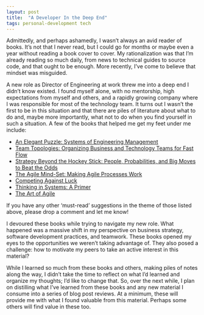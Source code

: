 ```yaml
---
layout: post
title:  "A Developer In the Deep End"
tags: personal-development tech
---
```


Admittedly, and perhaps ashamedly, I wasn’t always an avid reader of books. It’s not that I never read, but I could go for months or maybe even a year without reading a book cover to cover. My rationalization was that I’m already reading so much daily, from news to technical guides to source code, and that ought to be enough. More recently, I’ve come to believe that mindset was misguided. 

A new role as Director of Engineering at work threw me into a deep end I didn’t know existed. I found myself alone, with no mentorship, high expectations from myself and others, and a rapidly growing company where I was responsible for most of the technology team. It turns out I wasn’t the first to be in this situation and that there are piles of literature about what to do and, maybe more importantly, what not to do when you find yourself in such a situation. A few of the books that helped me get my feet under me include:

- [An Elegant Puzzle: Systems of Engineering Management](https://www.goodreads.com/book/show/45303387-an-elegant-puzzle)
- [Team Topologies: Organizing Business and Technology Teams for Fast Flow](https://www.goodreads.com/book/show/44135420-team-topologies)
- [Strategy Beyond the Hockey Stick: People, Probabilities, and Big Moves to Beat the Odds](https://www.goodreads.com/book/show/37916972-strategy-beyond-the-hockey-stick?from_search=true&from_srp=true&qid=SlHrWhsKRo&rank=1)
- [The Agile Mind-Set: Making Agile Processes Work](https://www.goodreads.com/book/show/26158144-the-agile-mind-set?from_search=true&from_srp=true&qid=HzrXlC9G2b&rank=1)
- [Competing Against Luck](https://www.goodreads.com/book/show/28820024-competing-against-luck?from_search=true&from_srp=true&qid=LrdvIQ2Oar&rank=1)
- [Thinking in Systems: A Primer](https://www.goodreads.com/book/show/3828902-thinking-in-systems?from_search=true&from_srp=true&qid=RJS5nA8Z6S&rank=1)
- [The Art of Agile](https://www.goodreads.com/book/show/61257816-the-art-of-agile-development-second-edition?from_search=true&from_srp=true&qid=k8Q9zlaoTJ&rank=2)

If you have any other ‘must-read’ suggestions in the theme of those listed above, please drop a comment and let me know!

I devoured these books while trying to navigate my new role. What happened was a massive shift in my perspective on business strategy, software development practices, and teamwork. These books opened my eyes to the opportunities we weren’t taking advantage of. They also posed a challenge: how to motivate my peers to take an active interest in this material?

While I learned so much from these books and others, making piles of notes along the way, I didn’t take the time to reflect on what I’d learned and organize my thoughts; I’d like to change that. So, over the next while, I plan on distilling what I’ve learned from these books and any new material I consume into a series of blog post reviews. At a minimum, these will provide me with what I found valuable from this material. Perhaps some others will find value in these too.
